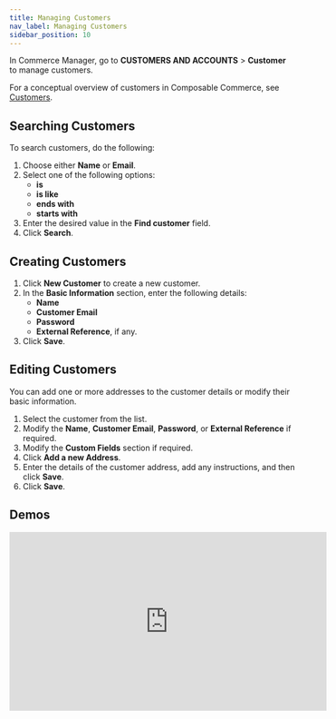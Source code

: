 ```yaml
---
title: Managing Customers
nav_label: Managing Customers
sidebar_position: 10
---
```


In Commerce Manager, go to **CUSTOMERS AND ACCOUNTS** > **Customer** to manage customers.

For a conceptual overview of customers in Composable Commerce, see [Customers](/docs/commerce-cloud/customer-management/customers).

## Searching Customers

To search customers, do the following:

1. Choose either **Name** or **Email**.
1. Select one of the following options:
    - **is**
    - **is like**
    - **ends with**
    - **starts with**
1. Enter the desired value in the **Find customer** field.
1. Click **Search**. 

## Creating Customers

1. Click **New Customer** to create a new customer.
1. In the **Basic Information** section, enter the following details:
    - **Name**
    - **Customer Email**
    - **Password**
    - **External Reference**, if any.
1. Click **Save**.

## Editing Customers

You can add one or more addresses to the customer details or modify their basic information.

1. Select the customer from the list.
1. Modify the **Name**, **Customer Email**, **Password**, or **External Reference** if required.
1. Modify the **Custom Fields** section if required.
1. Click **Add a new Address**.
1. Enter the details of the customer address, add any instructions, and then click **Save**.
1. Click **Save**.

## Demos

<iframe width="560" height="315" src="https://www.youtube.com/embed/iE5VpO4GS1k" title="Extend a Customer Resource using Flows" frameborder="0" allow="accelerometer; autoplay; clipboard-write; encrypted-media; gyroscope; picture-in-picture; web-share" referrerpolicy="strict-origin-when-cross-origin" allowfullscreen></iframe>
